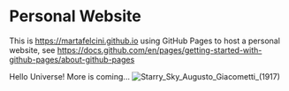 # Personal Website
This is https://martafelcini.github.io 
using GitHub Pages to host a personal website, 
see https://docs.github.com/en/pages/getting-started-with-github-pages/about-github-pages

Hello Universe!
More is coming...
![Starry_Sky_Augusto_Giacometti_(1917)](https://user-images.githubusercontent.com/39876967/188236115-a7769732-4f78-44a9-95d0-adeeb070aa02.jpg)
